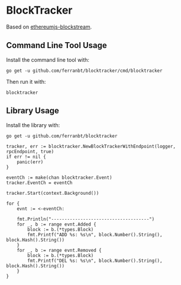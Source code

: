
# BlockTracker

Based on [ethereumjs-blockstream](https://github.com/ethereumjs/ethereumjs-blockstream).

## Command Line Tool Usage

Install the command line tool with:

```
go get -u github.com/ferranbt/blocktracker/cmd/blocktracker
```

Then run it with:

```
blocktracker
```

## Library Usage

Install the library with:

```
go get -u github.com/ferranbt/blocktracker
```

```
tracker, err := blocktracker.NewBlockTrackerWithEndpoint(logger, rpcEndpoint, true)
if err != nil {
    panic(err)
}

eventCh := make(chan blocktracker.Event)
tracker.EventCh = eventCh

tracker.Start(context.Background())

for {
    evnt := <-eventCh:
	
	fmt.Println("-------------------------------------")
	for _, b := range evnt.Added {
		block := b.(*types.Block)
		fmt.Printf("ADD %s: %s\n", block.Number().String(), block.Hash().String())
	}
	for _, b := range evnt.Removed {
		block := b.(*types.Block)
		fmt.Printf("DEL %s: %s\n", block.Number().String(), block.Hash().String())
	}
}
```
